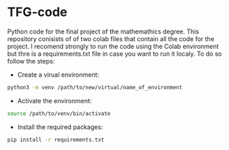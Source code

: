 # TFG-code
Python code for the final project of the mathemathics degree. This repository conisists of of two colab files that contain all the code for the project. I recomend strongly to run the code using the Colab environment but thre is a requirements.txt file in case you want to run it localy. To do so follow the steps:
* Create a virual environment: 
```bash
python3 -m venv /path/to/new/virtual/name_of_environment
```
* Activate the environment:
```bash
source /path/to/venv/bin/activate
```
* Install the required packages:
```bash
pip install -r requirements.txt
```

